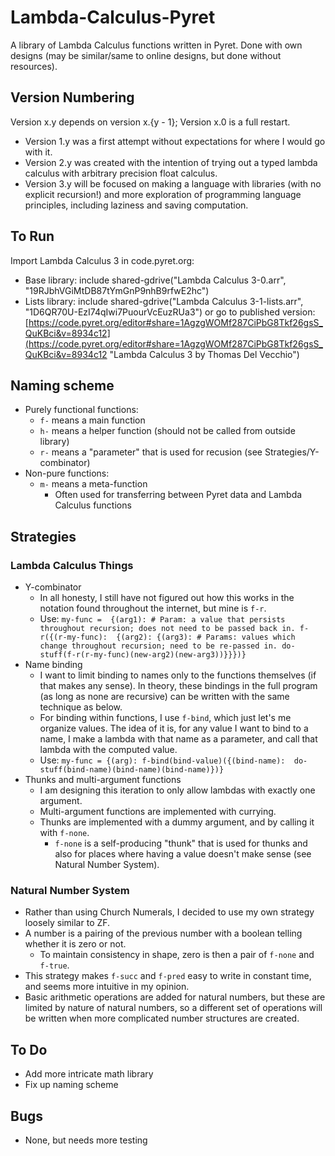 # Lambda-Calculus-Pyret
A library of Lambda Calculus functions written in Pyret. Done with own designs (may be similar/same to online designs, but done without resources).

## Version Numbering
Version x.y depends on version x.{y - 1}; Version x.0 is a full restart.

 - Version 1.y was a first attempt without expectations for where I would go with it.
 - Version 2.y was created with the intention of trying out a typed lambda calculus with arbitrary precision float calculus.
 - Version 3.y will be focused on making a language with libraries (with no explicit recursion!) and more exploration of programming language principles, including laziness and saving computation.

## To Run
Import Lambda Calculus 3 in code.pyret.org:
 - Base library: include shared-gdrive("Lambda Calculus 3-0.arr", "19RJbhVGiMtDB87tYmGnP9nhB9rfwE2hc")
 - Lists library: include shared-gdrive("Lambda Calculus 3-1-lists.arr", "1D6QR70U-EzI74qIwi7PuourVcEuzRUa3")
or go to published version: 
[https://code.pyret.org/editor#share=1AgzgWOMf287CiPbG8Tkf26gsS_QuKBci&v=8934c12](https://code.pyret.org/editor#share=1AgzgWOMf287CiPbG8Tkf26gsS_QuKBci&v=8934c12 "Lambda Calculus 3 by Thomas Del Vecchio")

## Naming scheme
 - Purely functional functions:
   - `f-` means a main function
   - `h-` means a helper function (should not be called from outside library)
   - `r-` means a "parameter" that is used for recusion (see Strategies/Y-combinator)
 - Non-pure functions:
   - `m-` means a meta-function
     - Often used for transferring between Pyret data and Lambda Calculus functions

## Strategies
### Lambda Calculus Things
 - Y-combinator
   - In all honesty, I still have not figured out how this works in the notation found throughout the internet, but mine is `f-r`.
   - Use:
`my-func = 
  {(arg1): # Param: a value that persists throughout recursion; does not need to be passed back in.
    f-r({(r-my-func): 
      {(arg2): {(arg3): # Params: values which change throughout recursion; need to be re-passed in.
        do-stuff(f-r(r-my-func)(new-arg2)(new-arg3))}}})}`
 - Name binding
   - I want to limit binding to names only to the functions themselves (if that makes any sense). In theory, these bindings in the full program (as long as none are recursive) can be written with the same technique as below.
   - For binding within functions, I use `f-bind`, which just let's me organize values. The idea of it is, for any value I want to bind to a name, I make a lambda with that name as a parameter, and call that lambda with the computed value.
   - Use:
`my-func =
  {(arg):
    f-bind(bind-value)({(bind-name): 
      do-stuff(bind-name)(bind-name)(bind-name)})}`
 - Thunks and multi-argument functions
   - I am designing this iteration to only allow lambdas with exactly one argument.
   - Multi-argument functions are implemented with currying.
   - Thunks are implemented with a dummy argument, and by calling it with `f-none`.
     - `f-none` is a self-producing "thunk" that is used for thunks and also for places where having a value doesn't make sense (see Natural Number System).
     
### Natural Number System
 - Rather than using Church Numerals, I decided to use my own strategy loosely similar to ZF.
 - A number is a pairing of the previous number with a boolean telling whether it is zero or not.
   - To maintain consistency in shape, zero is then a pair of `f-none` and `f-true`.
 - This strategy makes `f-succ` and `f-pred` easy to write in constant time, and seems more intuitive in my opinion.
 - Basic arithmetic operations are added for natural numbers, but these are limited by nature of natural numbers, so a different set of operations will be written when more complicated number structures are created.

## To Do
 - Add more intricate math library
 - Fix up naming scheme

## Bugs
 - None, but needs more testing
